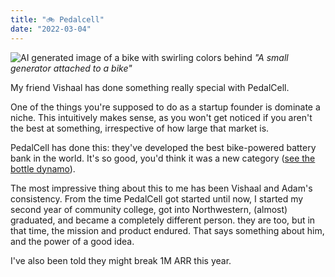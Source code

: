 ```yaml
---
title: "🚲 Pedalcell"
date: "2022-03-04"
---
```


![AI generated image of a bike with swirling colors behind](https://s3.us-west-2.amazonaws.com/secure.notion-static.com/c30e1f19-e51a-4ef5-b694-bd9c71d5d9d3/8-lKfvpdBSRodTbv4.png?X-Amz-Algorithm=AWS4-HMAC-SHA256&X-Amz-Content-Sha256=UNSIGNED-PAYLOAD&X-Amz-Credential=AKIAT73L2G45EIPT3X45%2F20220730%2Fus-west-2%2Fs3%2Faws4_request&X-Amz-Date=20220730T210103Z&X-Amz-Expires=86400&X-Amz-Signature=211b61f8106e6c030eb2e9eac54c12d268fcf7f8ee7ac878d389e826f4c0adf9&X-Amz-SignedHeaders=host&response-content-disposition=filename%20%3D%228-lKfvpdBSRodTbv4.png%22&x-id=GetObject)
_"A small generator attached to a bike"_

My friend Vishaal has done something really special with PedalCell.

One of the things you're supposed to do as a startup founder is dominate a niche. This intuitively makes sense, as you won't get noticed if you aren't the best at something, irrespective of how large that market is. 

PedalCell has done this: they've developed the best bike-powered battery bank in the world. It's so good, you'd think it was a new category ([see the bottle dynamo](https://en.wikipedia.org/wiki/Bottle_dynamo)).

The most impressive thing about this to me has been Vishaal and Adam's consistency. From the time PedalCell got started until now, I started my second year of community college, got into Northwestern, (almost) graduated, and became a completely different person. they are too, but in that time, the mission and product endured. That says something about him, and the power of a good idea. 

I've also been told they might break 1M ARR this year. 
